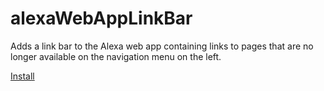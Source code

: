 # alexaWebAppLinkBar
Adds a link bar to the Alexa web app containing links to pages that are no longer available on the navigation menu on the left.


[Install](https://github.com/bbezerra82/alexaWebAppLinkBar/blob/mainline/script.user.js)